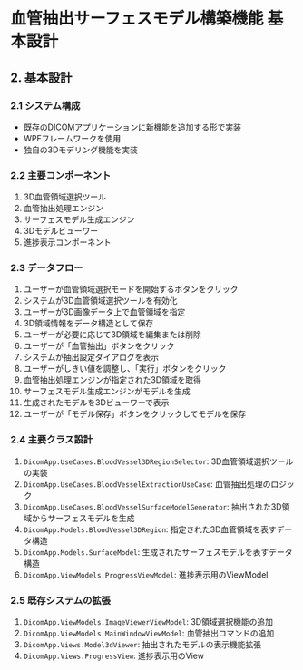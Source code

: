 # 血管抽出サーフェスモデル構築機能 基本設計

## 2. 基本設計

### 2.1 システム構成
- 既存のDICOMアプリケーションに新機能を追加する形で実装
- WPFフレームワークを使用
- 独自の3Dモデリング機能を実装

### 2.2 主要コンポーネント
1. 3D血管領域選択ツール
2. 血管抽出処理エンジン
3. サーフェスモデル生成エンジン
4. 3Dモデルビューワー
5. 進捗表示コンポーネント

### 2.3 データフロー
1. ユーザーが血管領域選択モードを開始するボタンをクリック
2. システムが3D血管領域選択ツールを有効化
3. ユーザーが3D画像データ上で血管領域を指定
4. 3D領域情報をデータ構造として保存
5. ユーザーが必要に応じて3D領域を編集または削除
6. ユーザーが「血管抽出」ボタンをクリック
7. システムが抽出設定ダイアログを表示
8. ユーザーがしきい値を調整し、「実行」ボタンをクリック
9. 血管抽出処理エンジンが指定された3D領域を取得
10. サーフェスモデル生成エンジンがモデルを生成
11. 生成されたモデルを3Dビューワーで表示
12. ユーザーが「モデル保存」ボタンをクリックしてモデルを保存

### 2.4 主要クラス設計
1. `DicomApp.UseCases.BloodVessel3DRegionSelector`: 3D血管領域選択ツールの実装
2. `DicomApp.UseCases.BloodVesselExtractionUseCase`: 血管抽出処理のロジック
3. `DicomApp.UseCases.BloodVesselSurfaceModelGenerator`: 抽出された3D領域からサーフェスモデルを生成
4. `DicomApp.Models.BloodVessel3DRegion`: 指定された3D血管領域を表すデータ構造
5. `DicomApp.Models.SurfaceModel`: 生成されたサーフェスモデルを表すデータ構造
6. `DicomApp.ViewModels.ProgressViewModel`: 進捗表示用のViewModel

### 2.5 既存システムの拡張
1. `DicomApp.ViewModels.ImageViewerViewModel`: 3D領域選択機能の追加
2. `DicomApp.ViewModels.MainWindowViewModel`: 血管抽出コマンドの追加
3. `DicomApp.Views.Model3dViewer`: 抽出されたモデルの表示機能拡張
4. `DicomApp.Views.ProgressView`: 進捗表示用のView
